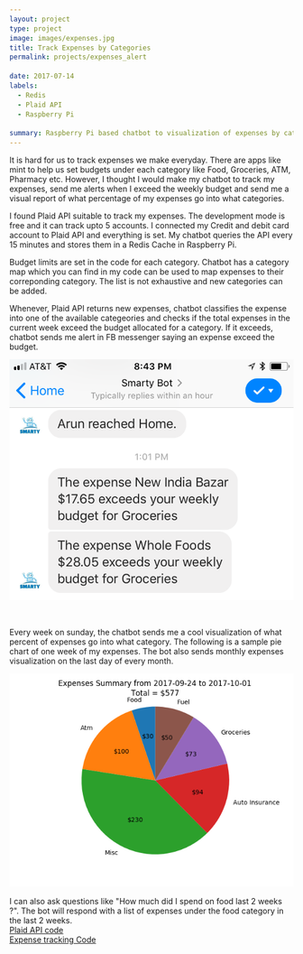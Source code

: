 ```yaml
---
layout: project
type: project
image: images/expenses.jpg
title: Track Expenses by Categories
permalink: projects/expenses_alert

date: 2017-07-14
labels:
  - Redis
  - Plaid API
  - Raspberry Pi

summary: Raspberry Pi based chatbot to visualization of expenses by category per week/month.
---
```

It is hard for us to track expenses we make everyday. There are apps like mint to help us set budgets under each category like Food, Groceries, ATM, Pharmacy etc. However, I thought I would make my chatbot to track my expenses, send me alerts when I exceed the weekly budget and send me a visual report of what percentage of my expenses go into what categories.<br/>

I found Plaid API suitable to track my expenses. The development mode is free and it can track upto 5 accounts. I connected my Credit and debit card account to Plaid API and everything is set. My chatbot queries the API every 15 minutes and stores them in a Redis Cache in Raspberry Pi.<br/>

Budget limits are set in the code for each category. Chatbot has a category map which you can find in my code can be used to map expenses to their correponding category. The list is not exhaustive and new categories can be added.<br/>

Whenever, Plaid API returns new expenses, chatbot classifies the expense into one of the available categeories and checks if the total expenses in the current week exceed the budget allocated for a category. If it exceeds, chatbot sends me alert in FB messenger saying an expense exceed the budget.<br/>
<p align="center"><img class="ui medium center rounded image" src="../images/expenses_alert.png"></p><br/>

Every week on sunday, the chatbot sends me a cool visualization of what percent of expenses go into what category. The following is a sample pie chart of one week of my expenses. The bot also sends monthly expenses visualization on the last day of every month.<br/>
<p align="center"><img class="ui medium right rounded image" src="../images/expenses_pie.png"></p>

I can also ask questions like "How much did I spend on food last 2 weeks ?". The bot will respond with a list of expenses under the food category in the last 2 weeks.<br/>
[Plaid API code](https://github.com/arunn314/smartybot/blob/master/plaid_handler.py)<br/>
[Expense tracking Code](https://github.com/arunn314/smartybot/blob/master/expenses_server.py)<br/>

